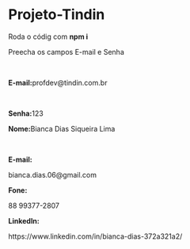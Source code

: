 # Projeto-Tindin

<p>Roda o códig com  <b>npm i</b> </p>

<p>Preecha os campos E-mail e Senha</p><br>
<p><b>E-mail:</b>profdev@tindin.com.br</p><br>
<p><b>Senha:</b>123</p>







<p><b>Nome:</b>Bianca Dias Siqueira Lima</p><br>
<p><b>E-mail:</b></p>bianca.dias.06@gmail.com<br>
<p><b>Fone:</b></p>88 99377-2807<br>
<p><b>LinkedIn:</b></p>https://www.linkedin.com/in/bianca-dias-372a321a2/<br>